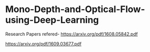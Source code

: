 # Mono-Depth-and-Optical-Flow-using-Deep-Learning

Research Papers refered-
https://arxiv.org/pdf/1608.05842.pdf

https://arxiv.org/pdf/1609.03677.pdf
